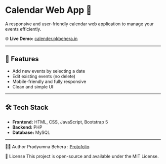 # Calendar Web App 📅

A responsive and user-friendly calendar web application to manage your events efficiently.

🌐 **Live Demo:** [calender.pkbehera.in](https://calender.pkbehera.in)

---

## 🚀 Features

- Add new events by selecting a date
- Edit existing events (no delete)
- Mobile-friendly and fully responsive
- Clean and simple UI

---

## 🛠️ Tech Stack

- **Frontend:** HTML, CSS, JavaScript, Bootstrap 5
- **Backend:** PHP
- **Database:** MySQL

---

🙋‍♂️ Author
Pradyumna Behera : [Protofolio](https://pkbehera.in/)

📜 License
This project is open-source and available under the MIT License.

